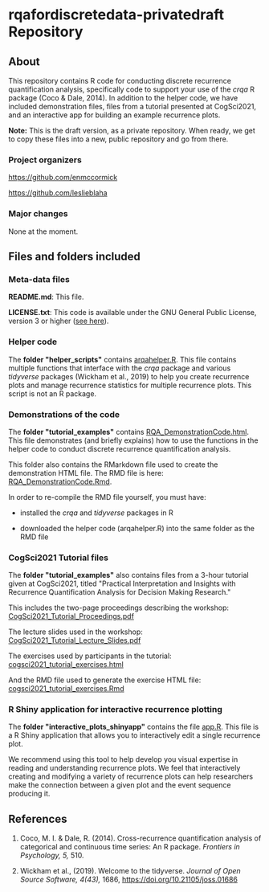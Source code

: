# rqafordiscretedata-privatedraft Repository

## About

This repository contains R code for conducting discrete recurrence quantification analysis, specifically code to support your use of the *crqa* R package (Coco & Dale, 2014). In addition to the helper code, we have included demonstration files, files from a tutorial presented at CogSci2021, and an interactive app for building an example recurrence plots.

**Note:** This is the draft version, as a private repository. When ready, we get to copy these files into a new, public repository and go from there.

### Project organizers

<https://github.com/enmccormick> 

<https://github.com/leslieblaha>

### Major changes

None at the moment.

## Files and folders included

### Meta-data files

**README.md**: This file.

**LICENSE.txt**: This code is available under the GNU General Public License, version 3 or higher ([see here](./LICENSE.txt)).

### Helper code

The **folder "helper_scripts"** contains [arqahelper.R](./helper_scripts/arqahelper.R). This file contains multiple functions that interface with the *crqa* package and various *tidyverse* packages (Wickham et al., 2019) to help you create recurrence plots and manage recurrence statistics for multiple recurrence plots. This script is not an R package.

### Demonstrations of the code

The **folder "tutorial_examples"** contains [RQA_DemonstrationCode.html](./tutorial_examples/RQA_DemonstrationCode.html). This file demonstrates (and briefly explains) how to use the functions in the helper code to conduct discrete recurrence quantification analysis.

This folder also contains the RMarkdown file used to create the demonstration HTML file. The RMD file is here: [RQA_DemonstrationCode.Rmd](./tutorial_examples/RQA_DemonstrationCode.Rmd). 

In order to re-compile the RMD file yourself, you must have:

-   installed the *crqa* and *tidyverse* packages in R

-   downloaded the helper code (arqahelper.R) into the same folder as the RMD file

### CogSci2021 Tutorial files

The **folder "tutorial_examples"** also contains files from a 3-hour tutorial given at CogSci2021, titled "Practical Interpretation and Insights with Recurrence Quantification Analysis for Decision Making Research."

This includes the two-page proceedings describing the workshop: [CogSci2021_Tutorial_Proceedings.pdf](./tutorial_examples/CogSci2021_Tutorial_Proceedings.pdf)

The lecture slides used in the workshop: [CogSci2021_Tutorial_Lecture_Slides.pdf](./tutorial_examples/CogSci2021_Tutorial_Lecture_Slides.pdf)

The exercises used by participants in the tutorial: [cogsci2021_tutorial_exercises.html](./tutorial_examples/cogsci2021_tutorial_exercises.html)

And the RMD file used to generate the exercise HTML file: [cogsci2021_tutorial_exercises.Rmd](./tutorial_examples/cogsci2021_tutorial_exercises.Rmd)

### R Shiny application for interactive recurrence plotting

The **folder "interactive_plots_shinyapp"** contains the file [app.R](./interactive_plots_shinyapp/app.R). This file is a R Shiny application that allows you to interactively edit a single recurrence plot. 

We recommend using this tool to help develop you visual expertise in reading and understanding recurrence plots. We feel that interactively creating and modifying a variety of recurrence plots can help researchers make the connection between a given plot and the event sequence producing it.

## References

1. Coco, M. I. & Dale, R. (2014). Cross-recurrence quantification analysis of categorical and continuous time series: An R package. *Frontiers in Psychology, 5,* 510.

2. Wickham et al., (2019). Welcome to the tidyverse. *Journal of Open Source Software, 4(43),* 1686, https://doi.org/10.21105/joss.01686
